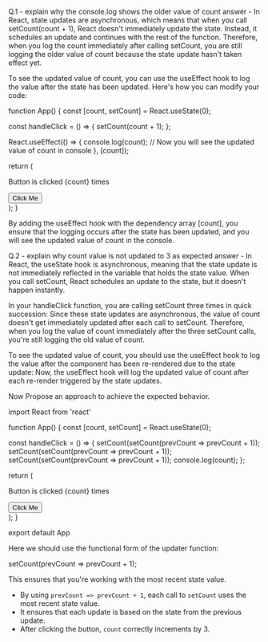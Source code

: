 Q.1 - explain why the console.log shows the older value of count
answer - In React, state updates are asynchronous, which means that when you call setCount(count + 1), React doesn't immediately update the state. Instead, it schedules an update and continues with the rest of the function. Therefore, when you log the count immediately after calling setCount, you are still logging the older value of count because the state update hasn't taken effect yet.

To see the updated value of count, you can use the useEffect hook to log the value after the state has been updated. Here's how you can modify your code:

function App() {
  const [count, setCount] = React.useState(0);

  const handleClick = () => {
    setCount(count + 1);
  };

  React.useEffect(() => {
    console.log(count); // Now you will see the updated value of count in console
  }, [count]);

  return (
    <div>
      <p>Button is clicked {count} times</p>
      <button onClick={handleClick}>Click Me</button>
    </div>
  );
}

By adding the useEffect hook with the dependency array [count], you ensure that the logging occurs after the state has been updated, and you will see the updated value of count in the console.



Q.2 - explain why count value is not updated to 3 as expected
answer - In React, the useState hook is asynchronous, meaning that the state update is not immediately reflected in the variable that holds the state value. When you call setCount, React schedules an update to the state, but it doesn't happen instantly.

In your handleClick function, you are calling setCount three times in quick succession:
Since these state updates are asynchronous, the value of count doesn't get immediately updated after each call to setCount. Therefore, when you log the value of count immediately after the three setCount calls, you're still logging the old value of count.

To see the updated value of count, you should use the useEffect hook to log the value after the component has been re-rendered due to the state update:
Now, the useEffect hook will log the updated value of count after each re-render triggered by the state updates.

Now Propose an approach to achieve the expected behavior.

import React from 'react'

function App() {
  const [count, setCount] = React.useState(0);

  const handleClick = () => {
    setCount(setCount(prevCount => prevCount + 1));
    setCount(setCount(prevCount => prevCount + 1));
    setCount(setCount(prevCount => prevCount + 1));
		console.log(count);
  };

  return (
    <div>
      <p>Button is clicked {count} times</p>
      <button onClick={handleClick}>Click Me</button>
    </div>
  );
}

export default App

Here we should use the functional form of the updater function:

setCount(prevCount => prevCount + 1);

This ensures that you're working with the most recent state value.

- By using `prevCount => prevCount + 1`, each call to `setCount` uses the most recent state value.
- It ensures that each update is based on the state from the previous update.
- After clicking the button, `count` correctly increments by 3.